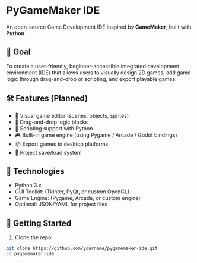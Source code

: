# PyGameMaker IDE

An open-source Game Development IDE inspired by **GameMaker**, built with **Python**.

## 🎯 Goal

To create a user-friendly, beginner-accessible integrated development environment (IDE) that allows users to visually design 2D games, add game logic through drag-and-drop or scripting, and export playable games.

## 🛠️ Features (Planned)

- 🎨 Visual game editor (scenes, objects, sprites)
- 🔁 Drag-and-drop logic blocks
- 🧠 Scripting support with Python
- 🎮 Built-in game engine (using Pygame / Arcade / Godot bindings)
- 📦 Export games to desktop platforms
- 💾 Project save/load system

## 🔧 Technologies

- Python 3.x
- GUI Toolkit: (Tkinter, PyQt, or custom OpenGL)
- Game Engine: (Pygame, Arcade, or custom engine)
- Optional: JSON/YAML for project files

## 🚀 Getting Started

1. Clone the repo:

```bash
git clone https://github.com/yourname/pygamemaker-ide.git
cd pygamemaker-ide
